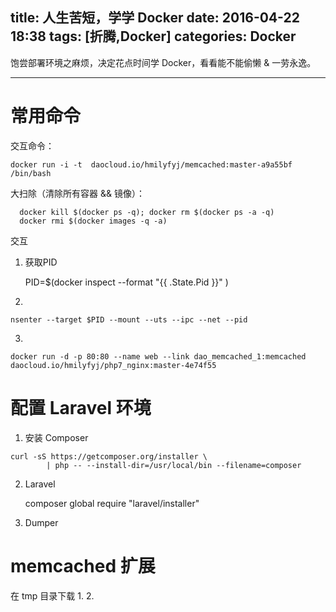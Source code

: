 title: 人生苦短，学学 Docker
date: 2016-04-22 18:38
tags: [折腾,Docker]
categories: Docker
---

饱尝部署环境之麻烦，决定花点时间学 Docker，看看能不能偷懒 & 一劳永逸。

<!-- more -->

---

# 常用命令

交互命令：

    docker run -i -t  daocloud.io/hmilyfyj/memcached:master-a9a55bf  /bin/bash
    
大扫除（清除所有容器 && 镜像）：

      docker kill $(docker ps -q); docker rm $(docker ps -a -q)
      docker rmi $(docker images -q -a) 
      
交互

1. 获取PID

    PID=$(docker inspect --format "{{ .State.Pid }}" <container-id>)

2.

    nsenter --target $PID --mount --uts --ipc --net --pid
    
3.

    docker run -d -p 80:80 --name web --link dao_memcached_1:memcached  daocloud.io/hmilyfyj/php7_nginx:master-4e74f55
    
    
# 配置 Laravel 环境

1. 安装 Composer

```shell
curl -sS https://getcomposer.org/installer \
        | php -- --install-dir=/usr/local/bin --filename=composer
```

2. Laravel

    composer global require "laravel/installer"

3. Dumper


# memcached 扩展

在 tmp 目录下载
1. 
2.

